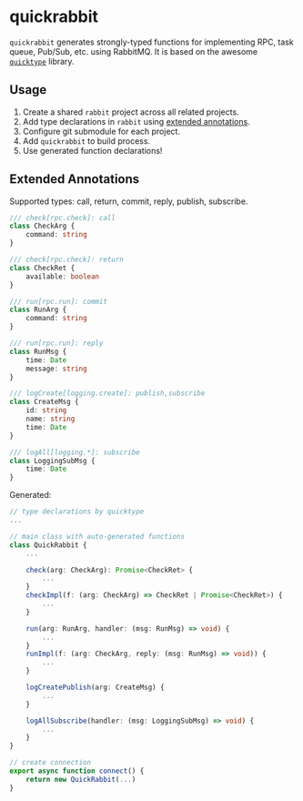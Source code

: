# quickrabbit

`quickrabbit` generates strongly-typed functions for implementing RPC, task queue, Pub/Sub, etc. using RabbitMQ. It is based on the awesome [`quicktype`](https://github.com/quicktype/quicktype) library.

## Usage

1. Create a shared `rabbit` project across all related projects.
2. Add type declarations in `rabbit` using [extended annotations](#extended-annotations).
3. Configure git submodule for each project.
4. Add `quickrabbit` to build process.
5. Use generated function declarations!

## Extended Annotations

Supported types: call, return, commit, reply, publish, subscribe.

```ts
/// check[rpc.check]: call
class CheckArg {
    command: string
}

/// check[rpc.check]: return
class CheckRet {
    available: boolean
}

/// run[rpc.run]: commit
class RunArg {
    command: string
}

/// run[rpc.run]: reply
class RunMsg {
    time: Date
    message: string
}

/// logCreate[logging.create]: publish,subscribe
class CreateMsg {
    id: string
    name: string
    time: Date
}

/// logAll[logging.*]: subscribe
class LoggingSubMsg {
    time: Date
}
```

Generated:

```ts
// type declarations by quicktype
...

// main class with auto-generated functions
class QuickRabbit {
    ...

    check(arg: CheckArg): Promise<CheckRet> {
        ...
    }
    checkImpl(f: (arg: CheckArg) => CheckRet | Promise<CheckRet>) {
        ...
    }

    run(arg: RunArg, handler: (msg: RunMsg) => void) {
        ...
    }
    runImpl(f: (arg: CheckArg, reply: (msg: RunMsg) => void)) {
        ...
    }

    logCreatePublish(arg: CreateMsg) {
        ...
    }

    logAllSubscribe(handler: (msg: LoggingSubMsg) => void) {
        ...
    }
}

// create connection
export async function connect() {
    return new QuickRabbit(...)
}
```
